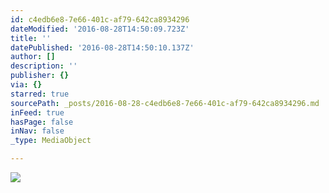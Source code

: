 ```yaml
---
id: c4edb6e8-7e66-401c-af79-642ca8934296
dateModified: '2016-08-28T14:50:09.723Z'
title: ''
datePublished: '2016-08-28T14:50:10.137Z'
author: []
description: ''
publisher: {}
via: {}
starred: true
sourcePath: _posts/2016-08-28-c4edb6e8-7e66-401c-af79-642ca8934296.md
inFeed: true
hasPage: false
inNav: false
_type: MediaObject

---
```

![](https://the-grid-user-content.s3-us-west-2.amazonaws.com/82ffaf66-3abb-49c8-a398-07a1858445a0.jpg)
